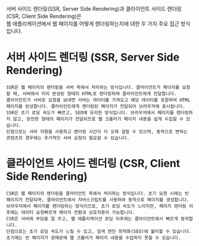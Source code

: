 서버 사이드 렌더링(SSR, Server Side Rendering)과 클라이언트 사이드 렌더링(CSR, Client Side Rendering)은 </br>
웹 애플리케이션에서 웹 페이지를 어떻게 렌더링하는지에 대한 두 가지 주요 접근 방식입니다.

# 서버 사이드 렌더링 (SSR, Server Side Rendering)

    SSR은 웹 페이지의 렌더링을 서버 측에서 처리하는 방식입니다. 클라이언트가 페이지를 요청할 때, 서버에서 미리 완성된 형태의 HTML로 렌더링하여 클라이언트에게 전달합니다.
    클라이언트가 서버로 요청을 보내면 서버는 데이터를 가져오고 해당 데이터를 포함하여 HTML 페이지를 완성합니다. 클라이언트에게 렌더링된 페이지가 전달되어 브라우저에 표시됩니다.
    SSR은 초기 로딩 속도가 빠르고, SEO에 유리한 방식입니다. 브라우저에서 페이지를 렌더링하지 않고, 완전한 형태의 페이지가 전달되므로 웹 크롤러가 페이지 내용을 쉽게 수집할 수 있습니다.
    단점으로는 서버 자원을 사용하고 렌더링 시간이 더 오래 걸릴 수 있으며, 동적으로 변하는 콘텐츠의 경우에는 추가적인 서버 요청이 필요할 수 있습니다.

# 클라이언트 사이드 렌더링 (CSR, Client Side Rendering)

    CSR은 웹 페이지의 렌더링을 클라이언트 측에서 처리하는 방식입니다. 초기 요청 시에는 빈 페이지가 전달되며, 클라이언트에서 자바스크립트를 사용하여 동적으로 페이지를 생성합니다.
    브라우저에서 페이지를 렌더링하는 방식이므로, 초기 로딩 속도가 느리지만, 페이지 렌더링 이후에는 데이터 요청빠르게 페이지 전환과 상호작용이 가능합니다.
    CSR은 서버에 부담을 덜 주고, 웹 애플리케이션 로딩 이후에는 클라이언트에서 빠르게 동작합니다.
    단점으로는 초기 로딩 속도가 느릴 수 있고, 검색 엔진 최적화(SEO)에 불리할 수 있습니다. 초기에는 빈 페이지가 로때문에 웹 크롤러가 페이지 내용을 수집하지 못할 수 있습니다.
